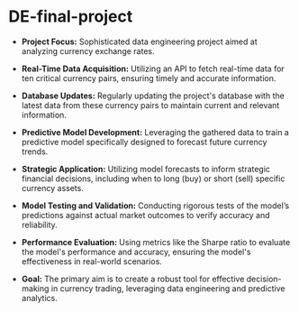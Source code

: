 # DE-final-project

- **Project Focus:** Sophisticated data engineering project aimed at analyzing currency exchange rates.

- **Real-Time Data Acquisition:** Utilizing an API to fetch real-time data for ten critical currency pairs, ensuring timely and accurate information.

- **Database Updates:** Regularly updating the project's database with the latest data from these currency pairs to maintain current and relevant information.

- **Predictive Model Development:** Leveraging the gathered data to train a predictive model specifically designed to forecast future currency trends.

- **Strategic Application:** Utilizing model forecasts to inform strategic financial decisions, including when to long (buy) or short (sell) specific currency assets.

- **Model Testing and Validation:** Conducting rigorous tests of the model’s predictions against actual market outcomes to verify accuracy and reliability.

- **Performance Evaluation:** Using metrics like the Sharpe ratio to evaluate the model's performance and accuracy, ensuring the model's effectiveness in real-world scenarios.

- **Goal:** The primary aim is to create a robust tool for effective decision-making in currency trading, leveraging data engineering and predictive analytics.

